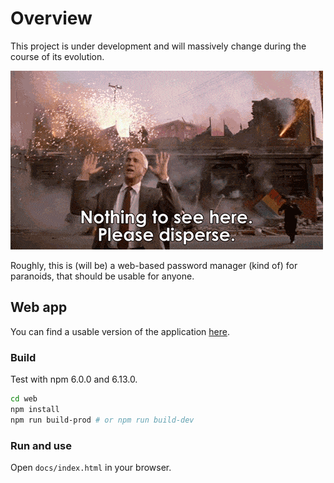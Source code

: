 # Overview

This project is under development and will massively change during the course of its evolution.

![](nothing-to-see-here.gif)

Roughly, this is (will be) a web-based password manager (kind of) for paranoids, that should be usable for anyone.

## Web app

You can find a usable version of the application [here](https://tanukisharp.github.io/ItchyPassword).

### Build

Test with npm 6.0.0 and 6.13.0.

```sh
cd web
npm install
npm run build-prod # or npm run build-dev
```

### Run and use

Open `docs/index.html` in your browser.
